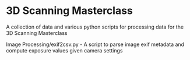 # 3D Scanning Masterclass
A collection of data and various python scripts for processing data for the 3D Scanning Masterclass

Image Processing/exif2csv.py - A script to parse image exif metadata and compute exposure values given camera settings
